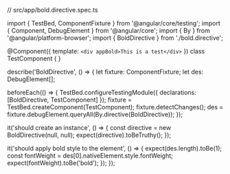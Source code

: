 // src/app/bold.directive.spec.ts

import { TestBed, ComponentFixture } from '@angular/core/testing';
import { Component, DebugElement } from '@angular/core';
import { By } from '@angular/platform-browser';
import { BoldDirective } from './bold.directive';

@Component({
  template: `<div appBold>This is a test</div>`
})
class TestComponent { }

describe('BoldDirective', () => {
  let fixture: ComponentFixture<TestComponent>;
  let des: DebugElement[];

  beforeEach(() => {
    TestBed.configureTestingModule({
      declarations: [BoldDirective, TestComponent]
    });
    fixture = TestBed.createComponent(TestComponent);
    fixture.detectChanges();
    des = fixture.debugElement.queryAll(By.directive(BoldDirective));
  });

  it('should create an instance', () => {
    const directive = new BoldDirective(null, null);
    expect(directive).toBeTruthy();
  });

  it('should apply bold style to the element', () => {
    expect(des.length).toBe(1);
    const fontWeight = des[0].nativeElement.style.fontWeight;
    expect(fontWeight).toBe('bold');
  });
});
